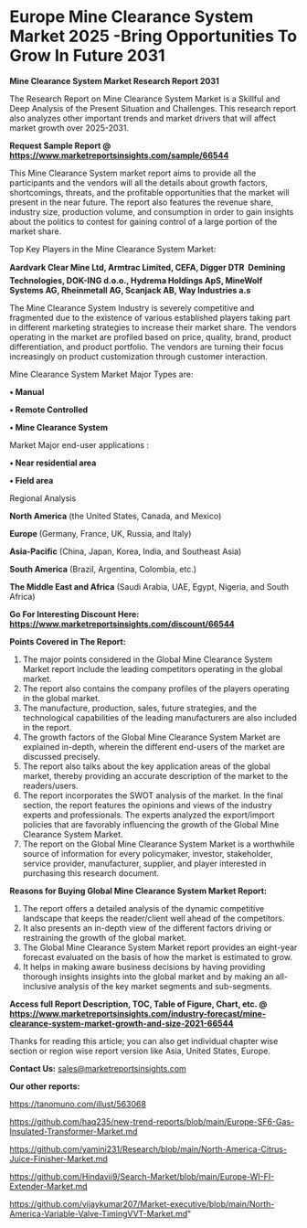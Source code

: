 # Europe Mine Clearance System Market 2025 -Bring Opportunities To Grow In Future 2031

<strong>Mine Clearance System Market Research Report 2031</strong>

The Research Report on Mine Clearance System Market is a Skillful and Deep Analysis of the Present Situation and Challenges. This research report also analyzes other important trends and market drivers that will affect market growth over 2025-2031.

<strong>Request Sample Report @ <a href=https://www.marketreportsinsights.com/sample/66544>https://www.marketreportsinsights.com/sample/66544</a></strong>

This Mine Clearance System market report aims to provide all the participants and the vendors will all the details about growth factors, shortcomings, threats, and the profitable opportunities that the market will present in the near future. The report also features the revenue share, industry size, production volume, and consumption in order to gain insights about the politics to contest for gaining control of a large portion of the market share.

Top Key Players in the Mine Clearance System Market:

<strong>Aardvark Clear Mine Ltd, Armtrac Limited, CEFA, Digger DTR  Demining Technologies, DOK-ING d.o.o., Hydrema Holdings ApS, MineWolf Systems AG, Rheinmetall AG, Scanjack AB, Way Industries a.s</strong>

The Mine Clearance System Industry is severely competitive and fragmented due to the existence of various established players taking part in different marketing strategies to increase their market share. The vendors operating in the market are profiled based on price, quality, brand, product differentiation, and product portfolio. The vendors are turning their focus increasingly on product customization through customer interaction.

Mine Clearance System Market Major Types are:

<strong>• Manual

• Remote Controlled

• Mine Clearance System</strong>

Market Major end-user applications :

<strong>• Near residential area

• Field area</strong>

Regional Analysis

</u><strong><b>North America</b></strong> (the United States, Canada, and Mexico)

<strong><b>Europe </b></strong>(Germany, France, UK, Russia, and Italy)

<strong><b>Asia-Pacific</b></strong> (China, Japan, Korea, India, and Southeast Asia)

<strong><b>South America</b></strong> (Brazil, Argentina, Colombia, etc.)

<strong><b>The Middle East and Africa</b></strong> (Saudi Arabia, UAE, Egypt, Nigeria, and South Africa)

<strong>Go For Interesting Discount Here: <a href=https://www.marketreportsinsights.com/discount/66544>https://www.marketreportsinsights.com/discount/66544</a></strong>

<strong>Points Covered in The Report:</strong>
<ol>
  <li>The major points considered in the Global Mine Clearance System Market report include the leading competitors operating in the global market.</li>
  <li>The report also contains the company profiles of the players operating in the global market.</li>
  <li>The manufacture, production, sales, future strategies, and the technological capabilities of the leading manufacturers are also included in the report.</li>
  <li>The growth factors of the Global Mine Clearance System Market are explained in-depth, wherein the different end-users of the market are discussed precisely.</li>
  <li>The report also talks about the key application areas of the global market, thereby providing an accurate description of the market to the readers/users.</li>
  <li>The report incorporates the SWOT analysis of the market. In the final section, the report features the opinions and views of the industry experts and professionals. The experts analyzed the export/import policies that are favorably influencing the growth of the Global Mine Clearance System Market.</li>
  <li>The report on the Global Mine Clearance System Market is a worthwhile source of information for every policymaker, investor, stakeholder, service provider, manufacturer, supplier, and player interested in purchasing this research document.</li>
</ol>
<strong>Reasons for Buying Global Mine Clearance System Market Report:</strong>

<ol>
  <li>The report offers a detailed analysis of the dynamic competitive landscape that keeps the reader/client well ahead of the competitors.</li>
  <li>It also presents an in-depth view of the different factors driving or restraining the growth of the global market.</li>
  <li>The Global Mine Clearance System Market report provides an eight-year forecast evaluated on the basis of how the market is estimated to grow.</li>
  <li>It helps in making aware business decisions by having providing thorough insights insights into the global market and by making an all-inclusive analysis of the key market segments and sub-segments.</li>
</ol>
<strong>Access full Report Description, TOC, Table of Figure, Chart, etc. @ <a href=https://www.marketreportsinsights.com/industry-forecast/mine-clearance-system-market-growth-and-size-2021-66544>https://www.marketreportsinsights.com/industry-forecast/mine-clearance-system-market-growth-and-size-2021-66544</a></strong>


Thanks for reading this article; you can also get individual chapter wise section or region wise report version like Asia, United States, Europe.

<strong>Contact Us:</strong>
sales@marketreportsinsights.com

<strong>Our other reports:</strong>

<a href=https://tanomuno.com/illust/563068>https://tanomuno.com/illust/563068</a>

<a href=https://github.com/haq235/new-trend-reports/blob/main/Europe-SF6-Gas-Insulated-Transformer-Market.md>https://github.com/haq235/new-trend-reports/blob/main/Europe-SF6-Gas-Insulated-Transformer-Market.md</a>

<a href=https://github.com/yamini231/Research/blob/main/North-America-Citrus-Juice-Finisher-Market.md>https://github.com/yamini231/Research/blob/main/North-America-Citrus-Juice-Finisher-Market.md</a>

<a href=https://github.com/Hindavii9/Search-Market/blob/main/Europe-WI-FI-Extender-Market.md>https://github.com/Hindavii9/Search-Market/blob/main/Europe-WI-FI-Extender-Market.md</a>

<a href=https://github.com/vijaykumar207/Market-executive/blob/main/North-America-Variable-Valve-TimingVVT-Market.md>https://github.com/vijaykumar207/Market-executive/blob/main/North-America-Variable-Valve-TimingVVT-Market.md</a>"
